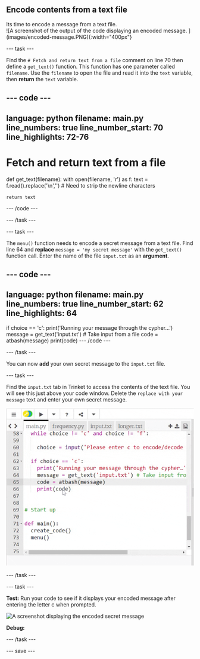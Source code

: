 ## Encode contents from a text file

<div style="display: flex; flex-wrap: wrap">
<div style="flex-basis: 200px; flex-grow: 1; margin-right: 15px;">
Its time to encode a message from a text file. 
</div>
<div>
![A screenshot of the output of the code displaying an encoded message. ](images/encoded-message.PNG){:width="400px"}
</div>
</div>

--- task ---

Find the `# Fetch and return text from a file` comment on line 70 then define a `get_text()` function. This function has one parameter called `filename`. Use the `filename` to open the file and read it into the `text` variable, then **return** the `text` variable.

--- code ---
---
language: python
filename: main.py
line_numbers: true
line_number_start: 70
line_highlights: 72-76
---
# Fetch and return text from a file

def get_text(filename):
    with open(filename, 'r') as f:
      text = f.read().replace('\n','') # Need to strip the newline characters
    
    return text
--- /code ---


--- /task ---

--- task ---

The `menu()` function needs to encode a secret message from a text file. Find line 64 and **replace** `message = 'my secret message'` with the `get_text()` function call. Enter the name of the file `input.txt` as an **argument**.

--- code ---
---
language: python
filename: main.py
line_numbers: true
line_number_start: 62
line_highlights: 64
---
  if choice == 'c':
    print('Running your message through the cypher…')
    message = get_text('input.txt') # Take input from a file 
    code = atbash(message)
    print(code)
--- /code ---


--- /task ---

You can now **add** your own secret message to the `input.txt` file. 

--- task ---

Find the `input.txt` tab in Trinket to access the contents of the text file. You will see this just above your code window. Delete the `replace with your message` text and enter your own secret message. 

![Animation demonstrating how to find the input.txt tab at the top of the trinket window.](images/input.gif)

<!-- Does this need any instructions for offline use?-->

--- /task ---

--- task ---

**Test:** Run your code to see if it displays your encoded message after entering the letter c when prompted. 

![A screenshot displaying the encoded secret message](images/input-text-test.gif)

**Debug:** 

--- /task ---


--- save ---